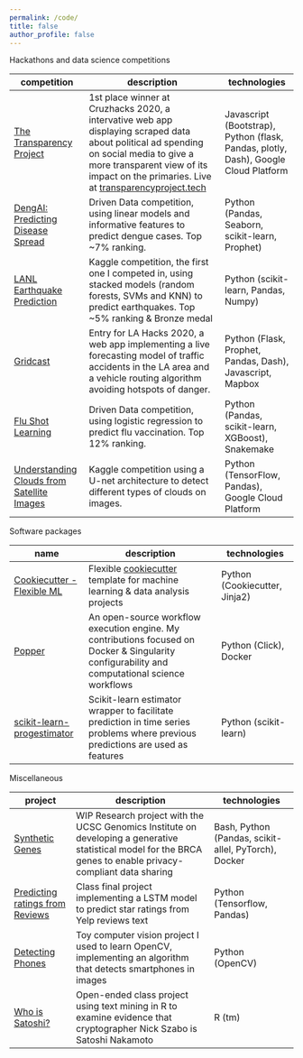 ```yaml
---
permalink: /code/
title: false
author_profile: false
---
```


Hackathons and data science competitions

| competition | description | technologies |
| --- | --- | --- |
| [The Transparency Project](https://github.com/Jswig/dss-cruzhacks)| 1st place winner at Cruzhacks 2020, a intervative web app displaying scraped data about political ad spending on social media to give a more transparent view of its impact on the primaries. Live at [transparencyproject.tech](http://transparencyproject.tech/candidate_dashboard)| Javascript (Bootstrap), Python (flask, Pandas, plotly, Dash), Google Cloud Platform |
| [DengAI: Predicting Disease Spread](https://github.com/datascienceslugs/dss-diseasespread)| Driven Data competition, using linear models and informative features to predict dengue cases. Top ~7% ranking. | Python (Pandas, Seaborn, scikit-learn, Prophet) |
| [LANL Earthquake Prediction](https://github.com/datascienceslugs/dss-earthquakes) | Kaggle competition, the first one I competed in, using stacked models (random forests, SVMs and KNN) to predict earthquakes. Top ~5% ranking & Bronze medal |  Python (scikit-learn, Pandas, Numpy) |
| [Gridcast](https://github.com/Jswig/lahacks)| Entry for LA Hacks 2020, a web app implementing a live forecasting model of traffic accidents in the LA area and a vehicle routing algorithm avoiding hotspots of danger. | Python (Flask, Prophet, Pandas, Dash), Javascript, Mapbox
| [Flu Shot Learning](https://github.com/Jswig/drivendata-flu-learning) | Driven Data competition, using logistic regression to predict flu vaccination. Top 12% ranking. | Python (Pandas, scikit-learn, XGBoost), Snakemake |
| [Understanding Clouds from Satellite Images](https://github.com/datascienceslugs/dss-cloudclassification/tree/anders-testing) | Kaggle competition using a U-net architecture to detect different types of clouds on images. | Python (TensorFlow, Pandas), Google Cloud Platform


Software packages

| name | description | technologies |
| --- | --- | --- |
| [Cookiecutter - Flexible ML](https://github.com/Jswig/cookiecutter-flexible-ml) | Flexible  [cookiecutter](https://cookiecutter.readthedocs.io/en/1.7.2/) template for machine learning & data analysis projects | Python (Cookiecutter, Jinja2) | 
| [Popper](https://github.com/getpopper/popper) | An open-source workflow execution engine. My contributions focused on Docker & Singularity configurability and computational science workflows | Python (Click), Docker
| [scikit-learn-progestimator](https://github.com/Jswig/sklearn-progestimator)| Scikit-learn estimator wrapper to facilitate prediction in time series problems where previous predictions are used as features | Python (scikit-learn)|


Miscellaneous

| project | description | technologies|
| --- | --- | --- |
| [Synthetic Genes](https://github.com/Jswig/ucsc-cgl-synthetic-genomes)| WIP Research project with the UCSC Genomics Institute on developing a generative statistical model for the BRCA genes to enable privacy-compliant data sharing| Bash, Python (Pandas, scikit-allel, PyTorch), Docker | 
| [Predicting ratings from Reviews](https://github.com/Jswig/cse142-final-project)| Class final project implementing a LSTM model to predict star ratings from Yelp reviews text | Python (Tensorflow, Pandas) |
| [Detecting Phones](https://github.com/Jswig/bctakehome)| Toy computer vision project I used to learn OpenCV, implementing an algorithm that detects smartphones in images| Python (OpenCV)
| [Who is Satoshi?](https://github.com/Jswig/Computational-Futurology/blob/master/Who_Is_Satoshi) | Open-ended class project using text mining in R to examine evidence that cryptographer Nick Szabo is Satoshi Nakamoto | R (tm) 



